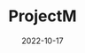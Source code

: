 ---
date: 2022-10-17

title: "ProjectM"
naam: "Maikel Reijneke"
opdrachtgever: "CHE"
summary: "samenvatting m"
beschrijving: "sde project van maikel is hier beschreven. sde project van maikel is hier beschreven. sde project van maikel is hier beschreven. sde project van maikel is hier beschreven. sde project van maikel is hier beschreven. sde project van maikel is hier beschreven. sde project van maikel is hier beschreven. sde project van maikel is hier beschreven. sde project van maikel is hier beschreven. sde project van maikel is hier beschreven. sde project van maikel is hier beschreven. sde project van maikel is hier beschreven. sde project van maikel is hier beschreven. sde project van maikel is hier beschreven. sde project van maikel is hier beschreven. sde project van maikel is hier beschreven. sde project van maikel is hier beschreven. sde project van maikel is hier beschreven. sde project van maikel is hier beschreven. 

sde project van maikel is hier beschreven. sde project van maikel is hier beschreven. sde project van maikel is hier beschreven. sde project van maikel is hier beschreven. sde project van maikel is hier beschreven. sde project van maikel is hier beschreven. sde project van maikel is hier beschreven. sde project van maikel is hier beschreven. sde project van maikel is hier beschreven. sde project van maikel is hier beschreven. sde project van maikel is hier beschreven. sde project van maikel is hier beschreven. sde project van maikel is hier beschreven. sde project van maikel is hier beschreven. sde project van maikel is hier beschreven. sde project van maikel is hier beschreven. sde project van maikel is hier beschreven. sde project van maikel is hier beschreven. sde project van maikel is hier beschreven. sde project van maikel is hier beschreven. sde project van maikel is hier beschreven. sde project van maikel is hier beschreven. sde project van maikel is hier beschreven. sde project van maikel is hier beschreven. sde project van maikel is hier beschreven."
# kies uit een van deze tags:
#["jaar 1", "PM"]
tags: ["jaar 1", "PM"]
afbeeldingen: /projectM_1.png
youtube: QWt8qbVEzLY

draft: false
---